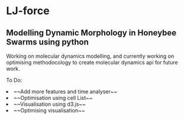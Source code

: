 # LJ-force

<h2> Modelling Dynamic Morphology in Honeybee Swarms using python </h2>

<p> Working on molecular dynamics modelling, and currently working on optimising methodocology to create molecular dynamics api for future work. </p>

To Do:
<li>~~Add more features and time analyser~~</li>
<li>~~Optimisation using cell List~~</li>
<li>~~Visualisation using d3.js~~</li>
<li>~~Optimising visualisation~~</li>
